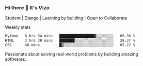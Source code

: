 ### Hi there 👋 It's Vizo

Student | Django | Learning by building | Open to Collaborate

Weekly stats
<!--START_SECTION:waka-->

```txt
Python   8 hrs 34 mins   ████████████████▓░░░░░░░░   66.36 %
HTML     3 hrs 39 mins   ███████░░░░░░░░░░░░░░░░░░   28.37 %
CSS      40 mins         █▒░░░░░░░░░░░░░░░░░░░░░░░   05.27 %
```

<!--END_SECTION:waka-->


Passionate about solving real-world problems by building amazing softwares.
